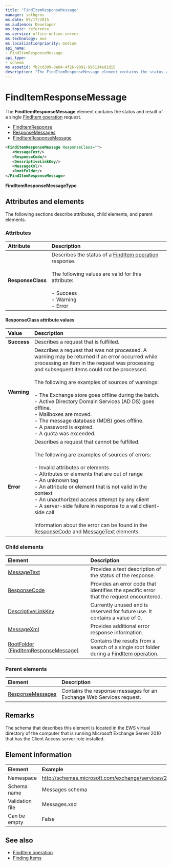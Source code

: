 ```yaml
---
title: "FindItemResponseMessage"
manager: sethgros
ms.date: 09/17/2015
ms.audience: Developer
ms.topic: reference
ms.service: office-online-server
ms.technology: ews
ms.localizationpriority: medium
api_name:
- FindItemResponseMessage
api_type:
- schema
ms.assetid: fb2cd399-8a04-4f26-9091-993134ed1d15
description: "The FindItemResponseMessage element contains the status and result of a single FindItem operation request."
---
```


# FindItemResponseMessage

The **FindItemResponseMessage** element contains the status and result of a single [FindItem operation](finditem-operation.md) request. 
  
- [FindItemResponse](finditemresponse.md) 
- [ResponseMessages](responsemessages.md)
- [FindItemResponseMessage](finditemresponsemessage.md)
  
```xml
<FindItemResponseMessage ResponseClass="">
   <MessageText/>
   <ResponseCode/>
   <DescriptiveLinkKey/>
   <MessageXml/>
   <RootFolder/>
</FindItemResponseMessage>
```

 **FindItemResponseMessageType**
## Attributes and elements

The following sections describe attributes, child elements, and parent elements.
  
### Attributes

|**Attribute**|**Description**|
|:-----|:-----|
|**ResponseClass** <br/> | Describes the status of a [FindItem operation](finditem-operation.md) response.<br/><br/> The following values are valid for this attribute: <br/> <br/>- Success  <br/>- Warning  <br/>- Error  <br/> |
   
#### ResponseClass attribute values

|**Value**|**Description**|
|:-----|:-----|
|**Success** <br/> |Describes a request that is fulfilled.  <br/> |
|**Warning** <br/> | Describes a request that was not processed. A warning may be returned if an error occurred while processing an item in the request was processing and subsequent items could not be processed. <br/><br/>The following are examples of sources of warnings: <br/> <br/>- The Exchange store goes offline during the batch.  <br/>- Active Directory Domain Services (AD DS) goes offline.  <br/>- Mailboxes are moved.  <br/>- The message database (MDB) goes offline.  <br/>- A password is expired.  <br/>- A quota was exceeded.  <br/> |
|**Error** <br/> | Describes a request that cannot be fulfilled. <br/><br/>The following are examples of sources of errors:  <br/><br/>- Invalid attributes or elements  <br/>- Attributes or elements that are out of range  <br/>- An unknown tag  <br/>- An attribute or element that is not valid in the context  <br/>- An unauthorized access attempt by any client  <br/>- A server-side failure in response to a valid client-side call  <br/><br/>  Information about the error can be found in the [ResponseCode](responsecode.md) and [MessageText](messagetext.md) elements.  <br/> |
   
### Child elements

|**Element**|**Description**|
|:-----|:-----|
|[MessageText](messagetext.md) <br/> |Provides a text description of the status of the response.  <br/> |
|[ResponseCode](responsecode.md) <br/> |Provides an error code that identifies the specific error that the request encountered.  <br/> |
|[DescriptiveLinkKey](descriptivelinkkey.md) <br/> |Currently unused and is reserved for future use. It contains a value of 0.  <br/> |
|[MessageXml](messagexml.md) <br/> |Provides additional error response information.  <br/> |
|[RootFolder (FindItemResponseMessage)](rootfolder-finditemresponsemessage.md) <br/> |Contains the results from a search of a single root folder during a [FindItem operation](finditem-operation.md).  <br/> |
   
### Parent elements

|**Element**|**Description**|
|:-----|:-----|
|[ResponseMessages](responsemessages.md) <br/> |Contains the response messages for an Exchange Web Services request.  <br/> |
   
## Remarks

The schema that describes this element is located in the EWS virtual directory of the computer that is running Microsoft Exchange Server 2010 that has the Client Access server role installed.
  
## Element information

| Element | Example |
|:-----|:-----|
|Namespace  <br/> |http://schemas.microsoft.com/exchange/services/2006/messages  <br/> |
|Schema name  <br/> |Messages schema  <br/> |
|Validation file  <br/> |Messages.xsd  <br/> |
|Can be empty  <br/> |False  <br/> |
   
## See also

- [FindItem operation](finditem-operation.md)
- [Finding Items](https://msdn.microsoft.com/library/63af1f9c-464b-4fca-9ae3-3d60f24ca93c%28Office.15%29.aspx)

